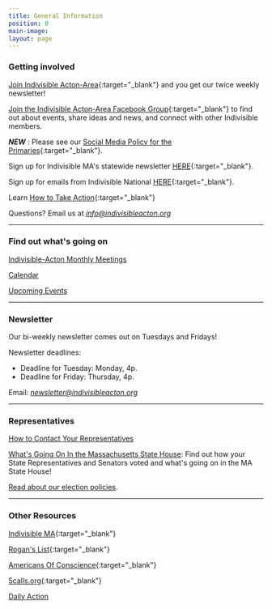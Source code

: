 ```yaml
---
title: General Information
position: 0
main-image: 
layout: page
---
```


### Getting involved

[Join Indivisible Acton-Area](https://actionnetwork.org/forms/join-indivisible-acton?source=direct_link&referrer=group-indivisible-acton){:target="_blank"} and you get our twice weekly newsletter!

[Join the Indivisible Acton-Area Facebook Group](https://www.facebook.com/groups/indivisibleacton){:target="_blank"} to find out about events, share ideas and news, and connect with other Indivisible members.  

***NEW*** : Please see our [Social Media Policy for the Primaries](https://docs.google.com/document/d/1k-N7qZ5fBR2wRGOcRI8ZJxQGbO5CfsXbZlZSKHm4N18/){:target="_blank"}. 

Sign up for Indivisible MA's statewide newsletter [HERE](https://indma.wufoo.com/forms/m13l3bt20lcdgiv/){:target="_blank"}.  

Sign up for emails from Indivisible National [HERE](https://indivisible.org){:target="_blank"}.

Learn [How to Take Action](/uploads/Indivisible%20Presentation.pdf){:target="_blank"}

Questions?  Email us at *info@indivisibleacton.org*

---

### Find out what's going on

[Indivisible-Acton Monthly Meetings](http://www.indivisibleacton.org/events/indivisible-acton-monthly-meetings.html)

[Calendar](http://www.indivisibleacton.org/calendar.html)

[Upcoming Events](http://www.indivisibleacton.org/events.html)

---

### Newsletter

Our bi-weekly newsletter comes out on Tuesdays and Fridays!

Newsletter deadlines:  

* Deadline for Tuesday:  Monday, 4p. 
* Deadline for Friday:   Thursday, 4p. 

Email:  *newsletter@indivisibleacton.org*

---
### Representatives  

[How to Contact Your Representatives](http://www.indivisibleacton.org/general-information/representatives.html) 

[What's Going On In the Massachusetts State House](http://www.indivisibleacton.org/general-information/whats-going-on-in-the-ma-state-house.html): Find out how your State Representatives and Senators voted and what's going on in the MA State House!

[Read about our election policies](http://www.indivisibleacton.org/general-information/elections.html).   

---

### Other Resources

[Indivisible MA](https://www.indivisible-ma.org){:target="_blank"}  

[Rogan's List](http://roganslist.blogspot.com){:target="_blank"}  

[Americans Of Conscience](https://americansofconscience.com){:target="_blank"}  

[5calls.org](http://5calls.org){:target="_blank"}  

[Daily Action](https://dailyaction.org)
